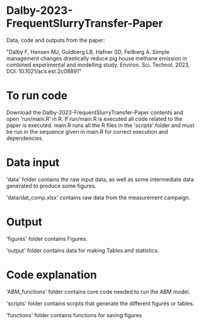 # Dalby-2023-FrequentSlurryTransfer-Paper
Data, code and outputs from the paper: 

"Dalby F, Hansen MJ, Guldberg LB, Hafner SD, Feilberg A. 
Simple management changes drastically reduce pig house methane emission in combined experimental and modelling study.
Environ. Sci. Technol. 2023, DOI: 10.1021/acs.est.2c08891"

# To run code 
Download the Dalby-2023-FrequentSlurryTransfer-Paper contents and open 'run/main.R' in R. If run/main.R is executed all code related to the paper is executed. main.R runs all the R files in the 'scripts' folder and must be run in the sequence given in main.R for correct execution and dependencies. 

# Data input
'data' folder contains the raw input data, as well as some intermediate data generated to produce some figures.

'data/dat_comp.xlsx' contains raw data from the measurement campaign. 

# Output
'figures' folder contains Figures.

'output' folder contains data for making Tables and statistics.

# Code explanation
'ABM_functions' folder contains core code needed to run the ABM model.

'scripts' folder contains scripts that generate the different figures or tables. 

'functions' folder contains functions for saving figures


